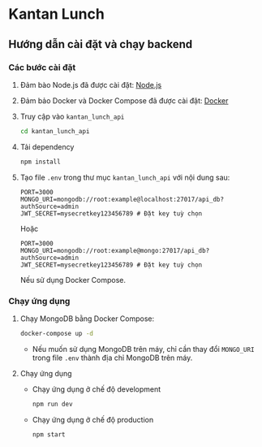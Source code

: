 # Kantan Lunch

## Hướng dẫn cài đặt và chạy backend

### Các bước cài đặt

1. Đảm bào Node.js đã được cài đặt: [Node.js](https://nodejs.org/en/)

2. Đảm bảo Docker và Docker Compose đã được cài đặt: [Docker](https://www.docker.com/)

3. Truy cập vào `kantan_lunch_api`
    ```bash
    cd kantan_lunch_api
    ```

4. Tải dependency
    ```bash
    npm install
    ```

5. Tạo file `.env` trong thư mục `kantan_lunch_api` với nội dung sau:
    ```properties
    PORT=3000
    MONGO_URI=mongodb://root:example@localhost:27017/api_db?authSource=admin
    JWT_SECRET=mysecretkey123456789 # Đặt key tuỳ chọn
    ```

    Hoặc
    ```properties
    PORT=3000
    MONGO_URI=mongodb://root:example@mongo:27017/api_db?authSource=admin
    JWT_SECRET=mysecretkey123456789 # Đặt key tuỳ chọn
    ```
    Nếu sử dụng Docker Compose.

### Chạy ứng dụng

1. Chạy MongoDB bằng Docker Compose:
    ```bash
    docker-compose up -d
    ```
    
    - Nếu muốn sử dụng MongoDB trên máy, chỉ cần thay đổi `MONGO_URI` trong file `.env` thành địa chỉ MongoDB trên máy.

2. Chạy ứng dụng
    - Chạy ứng dụng ở chế độ development
        ```bash
        npm run dev
        ```
    - Chạy ứng dụng ở chế độ production
        ```bash
        npm start
        ```
        